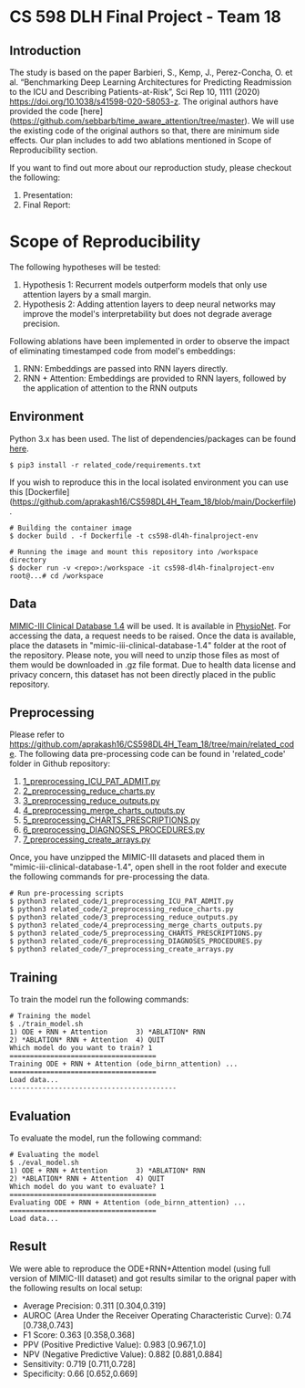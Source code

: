 # CS 598 DLH Final Project - Team 18

## Introduction

The study is based on the paper Barbieri, S., Kemp, J., Perez-Concha, O. et al. “Benchmarking Deep Learning Architectures for Predicting Readmission to the ICU and Describing Patients-at-Risk”, Sci Rep 10, 1111 (2020) https://doi.org/10.1038/s41598-020-58053-z. The original authors have provided the code [here] (https://github.com/sebbarb/time_aware_attention/tree/master). We will use the existing code of the original authors so that, there are minimum side effects. Our plan includes to add two ablations mentioned in Scope of Reproducibility section.

If you want to find out more about our reproduction study, please checkout the following:
1. Presentation: 
2. Final Report: 

# Scope of Reproducibility

The following hypotheses will be tested:

1. Hypothesis 1: Recurrent models outperform models that only use attention layers by a small margin.
2. Hypothesis 2: Adding attention layers to deep neural networks may improve the model's interpretability but does not degrade average precision.


Following ablations have been implemented in order to observe the impact of eliminating timestamped code from model's embeddings:

1. RNN: Embeddings are passed into RNN layers directly.
2. RNN + Attention: Embeddings are provided to RNN layers, followed by the application of attention to the RNN outputs

## Environment

Python 3.x has been used. The list of dependencies/packages can be found [here](https://github.com/aprakash16/CS598DL4H_Team_18/blob/main/related_code/requirements.txt).
```
$ pip3 install -r related_code/requirements.txt
```

If you wish to reproduce this in the local isolated environment you can use this [Dockerfile] (https://github.com/aprakash16/CS598DL4H_Team_18/blob/main/Dockerfile).
```
# Building the container image
$ docker build . -f Dockerfile -t cs598-dl4h-finalproject-env

# Running the image and mount this repository into /workspace directory
$ docker run -v <repo>:/workspace -it cs598-dl4h-finalproject-env
root@...# cd /workspace
```

## Data

[MIMIC-III Clinical Database 1.4](https://physionet.org/content/mimiciii/1.4/) will be used. It is available in [PhysioNet](https://physionet.org/). For accessing the data, a request needs to be raised. Once the data is available, place the datasets in "mimic-iii-clinical-database-1.4" folder at the root of the repository. Please note, you will need to unzip those files as most of them would be downloaded in .gz file format. Due to health data license and privacy concern, this dataset has not been directly placed in the public repository.

## Preprocessing

Please refer to https://github.com/aprakash16/CS598DL4H_Team_18/tree/main/related_code. The following data pre-processing code can be found in 'related_code' folder in Github repository:
1. [1_preprocessing_ICU_PAT_ADMIT.py](https://github.com/aprakash16/CS598DL4H_Team_18/blob/main/related_code/1_preprocessing_ICU_PAT_ADMIT.py)
2. [2_preprocessing_reduce_charts.py](https://github.com/aprakash16/CS598DL4H_Team_18/blob/main/related_code/2_preprocessing_reduce_charts.py)
3. [3_preprocessing_reduce_outputs.py](https://github.com/aprakash16/CS598DL4H_Team_18/blob/main/related_code/3_preprocessing_reduce_outputs.py)
4. [4_preprocessing_merge_charts_outputs.py](https://github.com/aprakash16/CS598DL4H_Team_18/blob/main/related_code/4_preprocessing_merge_charts_outputs.py)
5. [5_preprocessing_CHARTS_PRESCRIPTIONS.py](https://github.com/aprakash16/CS598DL4H_Team_18/blob/main/related_code/5_preprocessing_CHARTS_PRESCRIPTIONS.py)
6. [6_preprocessing_DIAGNOSES_PROCEDURES.py](https://github.com/aprakash16/CS598DL4H_Team_18/blob/main/related_code/6_preprocessing_DIAGNOSES_PROCEDURES.py)
7. [7_preprocessing_create_arrays.py](https://github.com/aprakash16/CS598DL4H_Team_18/blob/main/related_code/7_preprocessing_create_arrays.py)

Once, you have unzipped the MIMIC-III datasets and placed them in "mimic-iii-clinical-database-1.4", open shell in the root folder and execute the following commands for pre-processing the data.

```
# Run pre-processing scripts
$ python3 related_code/1_preprocessing_ICU_PAT_ADMIT.py
$ python3 related_code/2_preprocessing_reduce_charts.py
$ python3 related_code/3_preprocessing_reduce_outputs.py
$ python3 related_code/4_preprocessing_merge_charts_outputs.py
$ python3 related_code/5_preprocessing_CHARTS_PRESCRIPTIONS.py
$ python3 related_code/6_preprocessing_DIAGNOSES_PROCEDURES.py
$ python3 related_code/7_preprocessing_create_arrays.py
```
## Training

To train the model run the following commands:
```
# Training the model
$ ./train_model.sh
1) ODE + RNN + Attention       3) *ABLATION* RNN
2) *ABLATION* RNN + Attention  4) QUIT
Which model do you want to train? 1
====================================
Training ODE + RNN + Attention (ode_birnn_attention) ...
====================================
Load data...
-----------------------------------------
```

## Evaluation

To evaluate the model, run the following command:
```
# Evaluating the model
$ ./eval_model.sh
1) ODE + RNN + Attention       3) *ABLATION* RNN
2) *ABLATION* RNN + Attention  4) QUIT
Which model do you want to evaluate? 1
====================================
Evaluating ODE + RNN + Attention (ode_birnn_attention) ...
====================================
Load data...
```
## Result

We were able to reproduce the ODE+RNN+Attention model (using full version of MIMIC-III dataset) and got results similar to the orignal paper with the following results on local setup:

* Average Precision: 0.311 [0.304,0.319]
* AUROC (Area Under the Receiver Operating Characteristic Curve):	0.74 [0.738,0.743]
* F1 Score: 0.363 [0.358,0.368]
* PPV (Positive Predictive Value): 0.983 [0.967,1.0]
* NPV (Negative Predictive Value): 0.882 [0.881,0.884]
* Sensitivity: 0.719 [0.711,0.728]
* Specificity: 0.66 [0.652,0.669]
